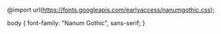 @import url(https://fonts.googleapis.com/earlyaccess/nanumgothic.css);

body {
    font-family: "Nanum Gothic", sans-serif;
}
